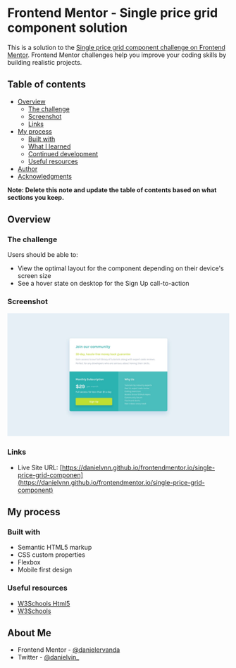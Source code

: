 # Frontend Mentor - Single price grid component solution

This is a solution to the [Single price grid component challenge on Frontend Mentor](https://www.frontendmentor.io/challenges/single-price-grid-component-5ce41129d0ff452fec5abbbc). Frontend Mentor challenges help you improve your coding skills by building realistic projects.

## Table of contents

- [Overview](#overview)
  - [The challenge](#the-challenge)
  - [Screenshot](#screenshot)
  - [Links](#links)
- [My process](#my-process)
  - [Built with](#built-with)
  - [What I learned](#what-i-learned)
  - [Continued development](#continued-development)
  - [Useful resources](#useful-resources)
- [Author](#author)
- [Acknowledgments](#acknowledgments)

**Note: Delete this note and update the table of contents based on what sections you keep.**

## Overview

### The challenge

Users should be able to:

- View the optimal layout for the component depending on their device's screen size
- See a hover state on desktop for the Sign Up call-to-action

### Screenshot

![](./design/desktop-design.jpg)

### Links

- Live Site URL: [https://danielvnn.github.io/frontendmentor.io/single-price-grid-componen](https://danielvnn.github.io/frontendmentor.io/single-price-grid-component)

## My process

### Built with

- Semantic HTML5 markup
- CSS custom properties
- Flexbox
- Mobile first design

### Useful resources

- [W3Schools Html5](https://www.w3schools.com/html/)
- [W3Schools](https://www.w3schools.com/css/)

## About Me

- Frontend Mentor - [@danielervanda](https://www.frontendmentor.io/profile/danielervanda)
- Twitter - [@danielvin\_](https://www.twitter.com/danielvin_)
